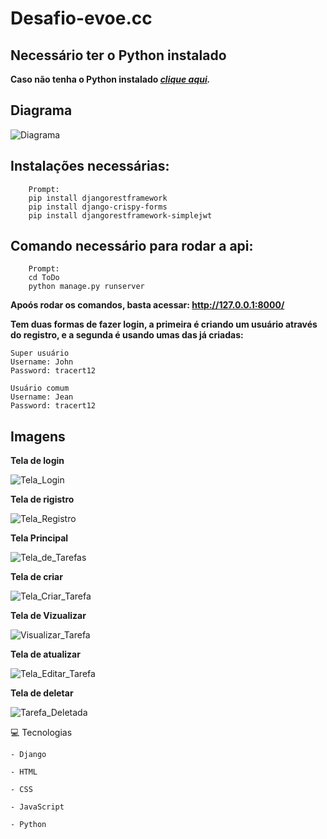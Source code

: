 <h1 align="center">

# Desafio-evoe.cc
</h1>

## Necessário ter o Python instalado
**Caso não tenha o Python instalado *[clique aqui](https://www.python.org/downloads/).***

## Diagrama
![Diagrama](https://user-images.githubusercontent.com/68566439/117908988-ca6b9080-b2af-11eb-927f-5ad761580ac5.png)

## Instalações necessárias:
```
    Prompt:
    pip install djangorestframework
    pip install django-crispy-forms
    pip install djangorestframework-simplejwt
```

## Comando necessário para rodar a api:
``` 
    Prompt:
    cd ToDo
    python manage.py runserver
```
**Apoós rodar os comandos, basta acessar: http://127.0.0.1:8000/**

**Tem duas formas de fazer login, a primeira é criando um usuário através do registro, e a segunda é usando umas das já criadas:**
```
Super usuário
Username: John
Password: tracert12

Usuário comum
Username: Jean
Password: tracert12
```

## Imagens
**Tela de login**

![Tela_Login](https://user-images.githubusercontent.com/68566439/117909068-f2f38a80-b2af-11eb-939a-4eb8624a0231.png)

**Tela de rigistro**

![Tela_Registro](https://user-images.githubusercontent.com/68566439/117909067-f2f38a80-b2af-11eb-853c-c1cf80bd555f.png)

**Tela Principal**

![Tela_de_Tarefas](https://user-images.githubusercontent.com/68566439/117915011-c2651e00-b2ba-11eb-8318-e67bbd21cfa3.png)

**Tela de criar**

![Tela_Criar_Tarefa](https://user-images.githubusercontent.com/68566439/117909051-ec651300-b2af-11eb-9907-8cffc22383f6.png)

**Tela de Vizualizar**

![Visualizar_Tarefa](https://user-images.githubusercontent.com/68566439/117909079-f6871180-b2af-11eb-855f-c028a9550df9.png)

**Tela de atualizar**

![Tela_Editar_Tarefa](https://user-images.githubusercontent.com/68566439/117909055-ed964000-b2af-11eb-94a3-b0905c2841a6.png)

**Tela de deletar**

![Tarefa_Deletada](https://user-images.githubusercontent.com/68566439/117909045-ea02b900-b2af-11eb-8399-6267fba9e014.png)


💻 Tecnologias
```
- Django

- HTML

- CSS

- JavaScript

- Python
```